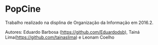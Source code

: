 # PopCine
Trabalho realizado na displina de Organização da Informação em 2016.2.

Autores: Eduardo Barbosa (https://github.com/Eduardodsb), Tainá Lima(https://github.com/tainaslima) e Leonam Coelho

